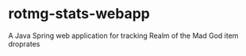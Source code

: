# rotmg-stats-webapp
A Java Spring web application for tracking Realm of the Mad God item droprates
